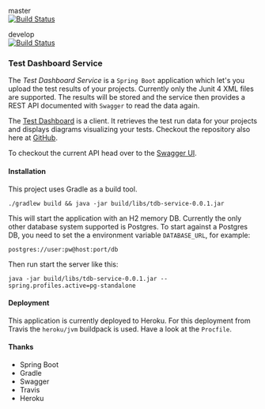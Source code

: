 master<br>
[![Build Status](https://travis-ci.org/abedurftig/tdb-service.svg?branch=master)](https://travis-ci.org/abedurftig/tdb-service)

develop<br>
[![Build Status](https://travis-ci.org/abedurftig/tdb-service.svg?branch=develop)](https://travis-ci.org/abedurftig/tdb-service)

### Test Dashboard Service

The _Test Dashboard Service_ is a `Spring Boot` application which let's you upload the test results of your projects. Currently only the Junit 4 XML files are supported.
The results will be stored and the service then provides a REST API documented with `Swagger` to read the data again.

The [Test Dashboard](https://tdb-app.herokuapp.com) is a client. It retrieves the test run data for your projects and displays diagrams visualizing your tests. Checkout the repository also here at [GitHub](https://github.com/abedurftig/tdb-app).  

To checkout the current API head over to the [Swagger UI](https://tdb-service.herokuapp.com/api/swagger-ui.html).

#### Installation

This project uses Gradle as a build tool.

```
./gradlew build && java -jar build/libs/tdb-service-0.0.1.jar
```
This will start the application with an H2 memory DB. Currently the only other database system supported is Postgres. To start against a Postgres DB, you need to set the a environment variable `DATABASE_URL`, for example:

```
postgres://user:pw@host:port/db
``` 
Then run start the server like this:

```
java -jar build/libs/tdb-service-0.0.1.jar --spring.profiles.active=pg-standalone
```

#### Deployment

This application is currently deployed to Heroku. For this deployment from Travis the `heroku/jvm` buildpack is used. Have a look at the `Procfile`.

#### Thanks

- Spring Boot
- Gradle
- Swagger
- Travis
- Heroku